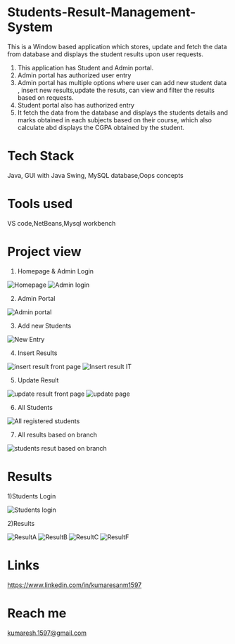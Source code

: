 # Students-Result-Management-System
This is a Window based application which stores, update and fetch the data from database and displays the student results upon user requests.
1) This application has Student and Admin portal.
2) Admin portal has authorized user entry
3) Admin portal has multiple options where user can add new student data , insert new results,update the resuts, can view and filter the results based on requests.
4) Student portal also has authorized entry
5) It fetch the data from the database and displays the students details and marks obtained in each subjects based on their course, which also calculate abd displays the    CGPA obtained by the student.

# Tech Stack
Java, GUI with Java Swing, MySQL database,Oops concepts

# Tools used
VS code,NetBeans,Mysql workbench

# Project view
1) Homepage & Admin Login

![Homepage](https://user-images.githubusercontent.com/115056892/228592894-e742c300-5e97-4c11-8c75-75c7647a3d53.jpg)
![Admin login](https://user-images.githubusercontent.com/115056892/228593414-50df2db0-bba5-4048-a620-f05a3d6343b3.jpg)

2) Admin Portal

![Admin portal](https://user-images.githubusercontent.com/115056892/228595407-e7d02e50-6384-422c-a45e-bd3937248c12.jpg)

3) Add new Students

![New Entry](https://user-images.githubusercontent.com/115056892/228596153-71726979-e392-4831-87dd-e0722a2f1c85.jpg)

4) Insert Results

![insert result front page](https://user-images.githubusercontent.com/115056892/228596556-bd3b7c87-24b7-4fcb-be0f-a5a351575211.jpg)
![Insert result IT ](https://user-images.githubusercontent.com/115056892/228596766-11588362-fb92-4284-9720-1fed9184363a.jpg)

5) Update Result

![update result front page](https://user-images.githubusercontent.com/115056892/228602593-b7995579-92f0-4648-aa18-9e70bd120371.jpg)
![update page](https://user-images.githubusercontent.com/115056892/228602650-9fbc0b2c-0d85-47a3-82be-3de369958eb8.jpg)

6) All Students

![All registered students](https://user-images.githubusercontent.com/115056892/228603158-cf24ac98-6768-437c-9fad-e45accb17867.jpg)

7) All results based on branch

![students resut based on branch](https://user-images.githubusercontent.com/115056892/228603308-c4b15dd9-c68e-4ea3-8b82-dc50899edd2e.jpg)

# Results
1)Students Login

![Students login](https://user-images.githubusercontent.com/115056892/228603680-7494da01-d60a-4430-b4e3-f70a10179d0e.jpg)

2)Results

![ResultA](https://user-images.githubusercontent.com/115056892/228604978-b9b523b3-aef3-4efd-b28b-c8cef00f65ee.jpg)
![ResultB](https://user-images.githubusercontent.com/115056892/228605064-5965b58a-985a-4a22-9901-b8242f1f377c.jpg)
![ResultC](https://user-images.githubusercontent.com/115056892/228605120-fa8ceb30-caf4-4560-87fe-a36e621f2919.jpg)
![ResultF](https://user-images.githubusercontent.com/115056892/228605165-a906835e-ca5f-4654-975d-5928b5f429d0.jpg)

# Links
https://www.linkedin.com/in/kumaresanm1597

# Reach me
kumaresh.1597@gmail.com








